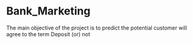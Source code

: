 # Bank_Marketing
The main objective of the project is to predict the potential customer will agree to the term Deposit (or) not
